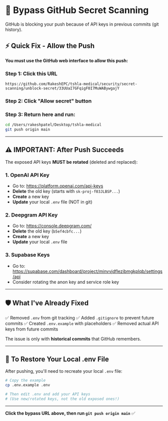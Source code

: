 # 🔐 Bypass GitHub Secret Scanning

GitHub is blocking your push because of API keys in previous commits (git history).

## ⚡ Quick Fix - Allow the Push

**You must use the GitHub web interface to allow this push:**

### Step 1: Click this URL
```
https://github.com/RakeshEPC/tshla-medical/security/secret-scanning/unblock-secret/33UUaI7GFqigF0I7MuWABywgajY
```

### Step 2: Click "Allow secret" button

### Step 3: Return here and run:
```bash
cd /Users/rakeshpatel/Desktop/tshla-medical
git push origin main
```

---

## ⚠️ IMPORTANT: After Push Succeeds

The exposed API keys **MUST be rotated** (deleted and replaced):

### 1. OpenAI API Key
- Go to: https://platform.openai.com/api-keys
- **Delete** the old key (starts with `sk-proj-f03JLBSP...`)
- **Create** a new key
- **Update** your local `.env` file (NOT in git)

### 2. Deepgram API Key
- Go to: https://console.deepgram.com/
- **Delete** the old key (`b5ef4cbfc...`)
- **Create** a new key
- **Update** your local `.env` file

### 3. Supabase Keys
- Go to: https://supabase.com/dashboard/project/minvvjdflezibmgkplqb/settings/api
- Consider rotating the anon key and service role key

---

## 🛡️ What I've Already Fixed

✅ Removed `.env` from git tracking
✅ Added `.gitignore` to prevent future commits
✅ Created `.env.example` with placeholders
✅ Removed actual API keys from future commits

The issue is only with **historical commits** that GitHub remembers.

---

## 📝 To Restore Your Local .env File

After pushing, you'll need to recreate your local `.env` file:

```bash
# Copy the example
cp .env.example .env

# Then edit .env and add your API keys
# (Use new/rotated keys, not the old exposed ones!)
```

---

**Click the bypass URL above, then run `git push origin main`** ✅
